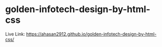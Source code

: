# golden-infotech-design-by-html-css
Live Link: https://ahasan2912.github.io/golden-infotech-design-by-html-css/
